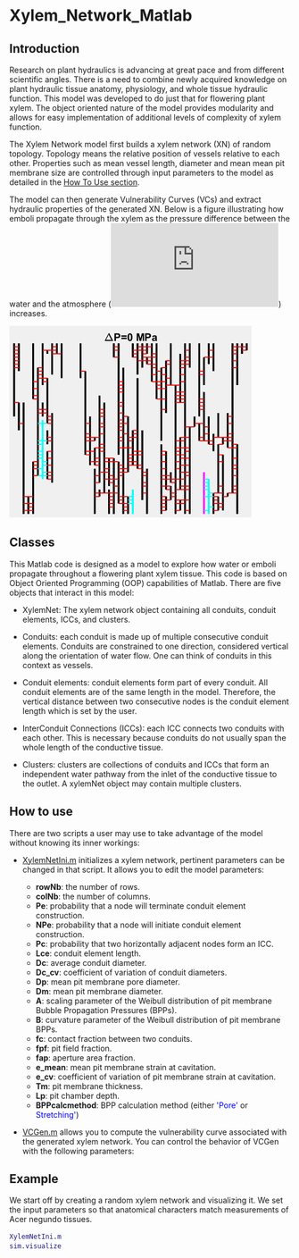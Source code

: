 # Xylem_Network_Matlab

## Introduction
Research on plant hydraulics is advancing at great pace and from different scientific angles. There is a need to combine newly acquired knowledge on plant hydraulic tissue anatomy, physiology, and whole tissue hydraulic function. This model was developed to do just that for flowering plant xylem. The object oriented nature of the model provides modularity and allows for easy implementation of additional levels of complexity of xylem function.

The Xylem Network model first builds a xylem network (XN) of random topology. Topology means the relative position of vessels relative to each other. Properties such as mean vessel length, diameter and mean mean pit membrane size are controlled through input parameters to the model as detailed in the [How To Use section](#how-to-use).

The model can then generate Vulnerability Curves (VCs) and extract hydraulic properties of the generated XN. Below is a figure illustrating how emboli propagate through the xylem as the pressure difference between the water and the atmosphere (![alt text][DP]) increases.

![alt text][cav_gif]

## Classes
This Matlab code is designed as a model to explore how water or emboli propagate throughout a flowering plant xylem tissue. This code is based on Object Oriented Programming (OOP) capabilities of Matlab. There are five objects that interact in this model:

* XylemNet: The xylem network object containing all conduits, conduit elements, ICCs, and clusters.

* Conduits: each conduit is made up of multiple consecutive conduit elements. Conduits are constrained to one direction, considered vertical along the orientation of water flow. One can think of conduits in this context as vessels.

* Conduit elements: conduit elements form part of every conduit. All conduit elements are of the same length in the model. Therefore, the vertical distance between two consecutive nodes is the conduit element length which is set by the user.

* InterConduit Connections (ICCs): each ICC connects two conduits with each other. This is necessary because conduits do not usually span the whole length of the conductive tissue.

* Clusters: clusters are collections of conduits and ICCs that form an independent water pathway from the inlet of the conductive tissue to the outlet. A xylemNet object may contain multiple clusters.

## How to use

There are two scripts a user may use to take advantage of the model without knowing its inner workings:

- [XylemNetIni.m](https://github.com/mradassaad/Xylem_Network_Matlab/blob/master/XylemNetIni.m) initializes a xylem network, pertinent parameters can be changed in that script. It allows you to edit the model parameters:
  - **rowNb**: the number of rows.
  - **colNb**: the number of columns.
  - **Pe**: probability that a node will terminate conduit element construction.
  - **NPe**: probability that a node will initiate conduit element construction.
  - **Pc**: probability that two horizontally adjacent nodes form an ICC.
  - **Lce**: conduit element length.
  - **Dc**: average conduit diameter.
  - **Dc_cv**: coefficient of variation of conduit diameters.
  - **Dp**: mean pit membrane pore diameter.
  - **Dm**: mean pit membrane diameter.
  - **A**: scaling parameter of the Weibull distribution of pit membrane Bubble Propagation Pressures (BPPs).
  - **B**: curvature parameter of the Weibull distribution of pit membrane BPPs.
  - **fc**: contact fraction between two conduits.
  - **fpf**: pit field fraction.
  - **fap**: aperture area fraction.
  - **e_mean**: mean pit membrane strain at cavitation.
  - **e_cv**: coefficient of variation of pit membrane strain at cavitation.
  - **Tm**: pit membrane thickness.
  - **Lp**: pit chamber depth.
  - **BPPcalcmethod**: BPP calculation method (either <font color="blue">'Pore'</font> or <font color="blue">Stretching'</font>)

- [VCGen.m](https://github.com/mradassaad/Xylem_Network_Matlab/blob/master/VCGen.m) allows you to compute the vulnerability curve associated with the generated xylem network. You can control the behavior of VCGen with the following parameters: 


## Example

We start off by creating a random xylem network and visualizing it. We set the input parameters so that anatomical characters match measurements of Acer negundo tissues.

```matlab
XylemNetIni.m
sim.visualize
```

[DP]: http://www.sciweavers.org/tex2img.php?eq=%5CDelta%20P&bc=White&fc=Black&im=jpg&fs=12&ff=arev&edit=0
[cav_gif]: https://github.com/mradassaad/Xylem_Network_Matlab/blob/master/Images/cav_gif.gif
